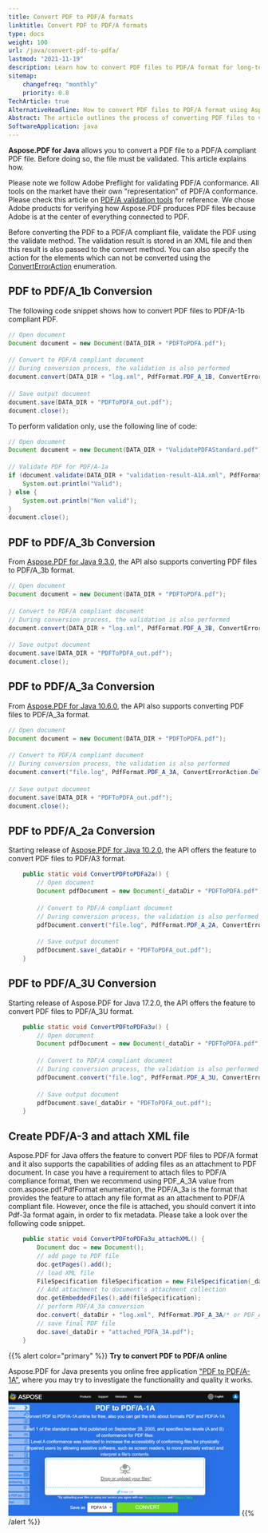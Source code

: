 ```yaml
---
title: Convert PDF to PDF/A formats 
linktitle: Convert PDF to PDF/A formats
type: docs
weight: 100
url: /java/convert-pdf-to-pdfa/
lastmod: "2021-11-19"
description: Learn how to convert PDF files to PDF/A format for long-term archiving and compliance with document preservation standards using Aspose.PDF in Java.
sitemap:
    changefreq: "monthly"
    priority: 0.8
TechArticle: true 
AlternativeHeadline: How to convert PDF files to PDF/A format using Aspose.PDF for Java
Abstract: The article outlines the process of converting PDF files to various PDF/A compliance formats using Aspose.PDF for Java, emphasizing the necessity of validating the PDF before conversion, which is done following Adobe Preflight standards. The article provides code snippets for converting PDFs to PDF/A-1b, PDF/A-3b, PDF/A-3a, PDF/A-2a, and PDF/A-3U formats. It describes the validation process, which involves generating an XML file to log validation results, and offers functionality to specify actions for elements that cannot be converted. Additionally, it explains how to attach XML files to PDF/A-3 compliant documents and highlights the importance of reconverting post-attachment to ensure proper metadata handling. The article also mentions an online tool for converting PDFs to PDF/A-1A, offering users a chance to explore the functionality and quality of the conversion process.
SoftwareApplication: java
---
```


**Aspose.PDF for Java** allows you to convert a PDF file to a PDF/A compliant PDF file. Before doing so, the file must be validated. This article explains how.

Please note we follow Adobe Preflight for validating PDF/A conformance. All tools on the market have their own "representation" of PDF/A conformance. Please check this article on [PDF/A validation tools](http://wiki.opf-labs.org/display/SPR/PDFA+Validation+tools+give+different+results) for reference. We chose Adobe products for verifying how Aspose.PDF produces PDF files because Adobe is at the center of everything connected to PDF.

Before converting the PDF to a PDF/A compliant file, validate the PDF using the validate method. The validation result is stored in an XML file and then this result is also passed to the convert method. You can also specify the action for the elements which can not be converted using the [ConvertErrorAction](https://reference.aspose.com/pdf/java/com.aspose.pdf/converterroraction) enumeration.

## PDF to PDF/A_1b Conversion

The following code snippet shows how to convert PDF files to PDF/A-1b compliant PDF.

```java
// Open document
Document document = new Document(DATA_DIR + "PDFToPDFA.pdf");

// Convert to PDF/A compliant document
// During conversion process, the validation is also performed
document.convert(DATA_DIR + "log.xml", PdfFormat.PDF_A_1B, ConvertErrorAction.Delete);

// Save output document
document.save(DATA_DIR + "PDFToPDFA_out.pdf");
document.close();
```

To perform validation only, use the following line of code:

```java
// Open document
Document document = new Document(DATA_DIR + "ValidatePDFAStandard.pdf");

// Validate PDF for PDF/A-1a
if (document.validate(DATA_DIR + "validation-result-A1A.xml", PdfFormat.PDF_A_1B)) {
    System.out.println("Valid");
} else {
    System.out.println("Non valid");
}
document.close();
```

## PDF to PDF/A_3b Conversion

From [Aspose.PDF for Java 9.3.0](https://downloads.aspose.com/pdf/java), the API also supports converting PDF files to PDF/A_3b format.

```java
// Open document
Document document = new Document(DATA_DIR + "PDFToPDFA.pdf");

// Convert to PDF/A compliant document
// During conversion process, the validation is also performed
document.convert(DATA_DIR + "log.xml", PdfFormat.PDF_A_3B, ConvertErrorAction.Delete);

// Save output document
document.save(DATA_DIR + "PDFToPDFA_out.pdf");
document.close();
```

## PDF to PDF/A_3a Conversion

From [Aspose.PDF for Java 10.6.0](https://downloads.aspose.com/pdf/java), the API also supports converting PDF files to PDF/A_3a format.

```java
// Open document
Document document = new Document(DATA_DIR + "PDFToPDFA.pdf");

// Convert to PDF/A compliant document
// During conversion process, the validation is also performed
document.convert("file.log", PdfFormat.PDF_A_3A, ConvertErrorAction.Delete);

// Save output document
document.save(DATA_DIR + "PDFToPDFA_out.pdf");
document.close();
```

## PDF to PDF/A_2a Conversion

Starting release of [Aspose.PDF for Java 10.2.0](https://downloads.aspose.com/pdf/java), the API offers the feature to convert PDF files to PDF/A3 format.

```java
    public static void ConvertPDFtoPDFa2a() {
        // Open document
        Document pdfDocument = new Document(_dataDir + "PDFToPDFA.pdf");

        // Convert to PDF/A compliant document
        // During conversion process, the validation is also performed
        pdfDocument.convert("file.log", PdfFormat.PDF_A_2A, ConvertErrorAction.Delete);

        // Save output document
        pdfDocument.save(_dataDir + "PDFToPDFA_out.pdf");
    }
```

## PDF to PDF/A_3U Conversion

Starting release of Aspose.PDF for Java 17.2.0, the API offers the feature to convert PDF files to PDF/A_3U format.

```java
    public static void ConvertPDFtoPDFa3u() {
        // Open document
        Document pdfDocument = new Document(_dataDir + "PDFToPDFA.pdf");

        // Convert to PDF/A compliant document
        // During conversion process, the validation is also performed
        pdfDocument.convert("file.log", PdfFormat.PDF_A_3U, ConvertErrorAction.Delete);

        // Save output document
        pdfDocument.save(_dataDir + "PDFToPDFA_out.pdf");
    }
```

## Create PDF/A-3 and attach XML file

Aspose.PDF for Java offers the feature to convert PDF files to PDF/A format and it also supports the capabilities of adding files as an attachment to PDF document. In case you have a requirement to attach files to PDF/A compliance format, then we recommend using PDF_A_3A value from com.aspose.pdf.PdfFormat enumeration, the PDF/A_3a is the format that provides the feature to attach any file format as an attachment to PDF/A compliant file. However, once the file is attached, you should convert it into Pdf-3a format again, in order to fix metadata. Please take a look over the following code snippet.

```java
    public static void ConvertPDFtoPDFa3u_attachXML() {
        Document doc = new Document();
        // add page to PDF file
        doc.getPages().add();
        // load XML file
        FileSpecification fileSpecification = new FileSpecification(_dataDir + "attachment.xml", "Sample xml file");
        // Add attachment to document's attachment collection
        doc.getEmbeddedFiles().add(fileSpecification);
        // perform PDF/A_3a conversion
        doc.convert(_dataDir + "log.xml", PdfFormat.PDF_A_3A/* or PDF_A_3B */, ConvertErrorAction.Delete);
        // save final PDF file
        doc.save(_dataDir + "attached_PDFA_3A.pdf");
    }
```

{{% alert color="primary" %}}
**Try to convert PDF to PDF/A online**

Aspose.PDF for Java presents you online free application ["PDF to PDF/A-1A"](https://products.aspose.app/pdf/conversion/pdf-to-pdfa1a), where you may try to investigate the functionality and quality it works.

[![Aspose.PDF Convertion PDF to PDF/A with Free App](pdf_to_pdfa.png)](https://products.aspose.app/pdf/conversion/pdf-to-pdfa1a)
{{% /alert %}}
